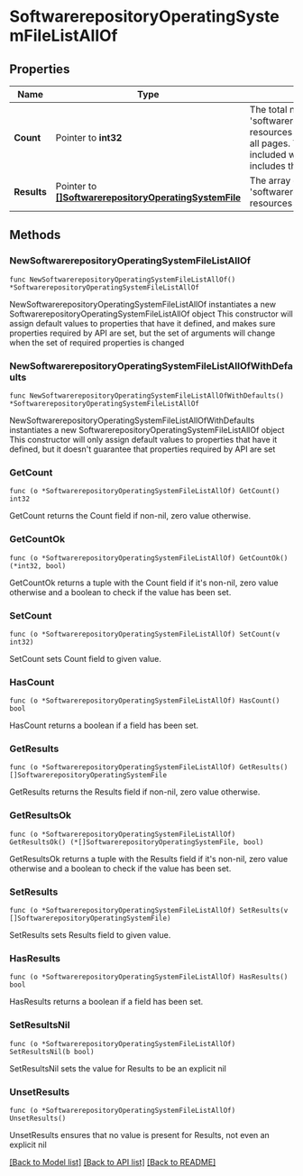 # SoftwarerepositoryOperatingSystemFileListAllOf

## Properties

Name | Type | Description | Notes
------------ | ------------- | ------------- | -------------
**Count** | Pointer to **int32** | The total number of &#39;softwarerepository.OperatingSystemFile&#39; resources matching the request, accross all pages. The &#39;Count&#39; attribute is included when the HTTP GET request includes the &#39;$inlinecount&#39; parameter. | [optional] 
**Results** | Pointer to [**[]SoftwarerepositoryOperatingSystemFile**](SoftwarerepositoryOperatingSystemFile.md) | The array of &#39;softwarerepository.OperatingSystemFile&#39; resources matching the request. | [optional] 

## Methods

### NewSoftwarerepositoryOperatingSystemFileListAllOf

`func NewSoftwarerepositoryOperatingSystemFileListAllOf() *SoftwarerepositoryOperatingSystemFileListAllOf`

NewSoftwarerepositoryOperatingSystemFileListAllOf instantiates a new SoftwarerepositoryOperatingSystemFileListAllOf object
This constructor will assign default values to properties that have it defined,
and makes sure properties required by API are set, but the set of arguments
will change when the set of required properties is changed

### NewSoftwarerepositoryOperatingSystemFileListAllOfWithDefaults

`func NewSoftwarerepositoryOperatingSystemFileListAllOfWithDefaults() *SoftwarerepositoryOperatingSystemFileListAllOf`

NewSoftwarerepositoryOperatingSystemFileListAllOfWithDefaults instantiates a new SoftwarerepositoryOperatingSystemFileListAllOf object
This constructor will only assign default values to properties that have it defined,
but it doesn't guarantee that properties required by API are set

### GetCount

`func (o *SoftwarerepositoryOperatingSystemFileListAllOf) GetCount() int32`

GetCount returns the Count field if non-nil, zero value otherwise.

### GetCountOk

`func (o *SoftwarerepositoryOperatingSystemFileListAllOf) GetCountOk() (*int32, bool)`

GetCountOk returns a tuple with the Count field if it's non-nil, zero value otherwise
and a boolean to check if the value has been set.

### SetCount

`func (o *SoftwarerepositoryOperatingSystemFileListAllOf) SetCount(v int32)`

SetCount sets Count field to given value.

### HasCount

`func (o *SoftwarerepositoryOperatingSystemFileListAllOf) HasCount() bool`

HasCount returns a boolean if a field has been set.

### GetResults

`func (o *SoftwarerepositoryOperatingSystemFileListAllOf) GetResults() []SoftwarerepositoryOperatingSystemFile`

GetResults returns the Results field if non-nil, zero value otherwise.

### GetResultsOk

`func (o *SoftwarerepositoryOperatingSystemFileListAllOf) GetResultsOk() (*[]SoftwarerepositoryOperatingSystemFile, bool)`

GetResultsOk returns a tuple with the Results field if it's non-nil, zero value otherwise
and a boolean to check if the value has been set.

### SetResults

`func (o *SoftwarerepositoryOperatingSystemFileListAllOf) SetResults(v []SoftwarerepositoryOperatingSystemFile)`

SetResults sets Results field to given value.

### HasResults

`func (o *SoftwarerepositoryOperatingSystemFileListAllOf) HasResults() bool`

HasResults returns a boolean if a field has been set.

### SetResultsNil

`func (o *SoftwarerepositoryOperatingSystemFileListAllOf) SetResultsNil(b bool)`

 SetResultsNil sets the value for Results to be an explicit nil

### UnsetResults
`func (o *SoftwarerepositoryOperatingSystemFileListAllOf) UnsetResults()`

UnsetResults ensures that no value is present for Results, not even an explicit nil

[[Back to Model list]](../README.md#documentation-for-models) [[Back to API list]](../README.md#documentation-for-api-endpoints) [[Back to README]](../README.md)


